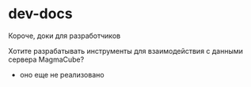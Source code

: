 # dev-docs
Короче, доки для разработчиков

Хотите разрабатывать инструменты для взаимодействия с данными сервера MagmaCube?
- оно еще не реализовано
